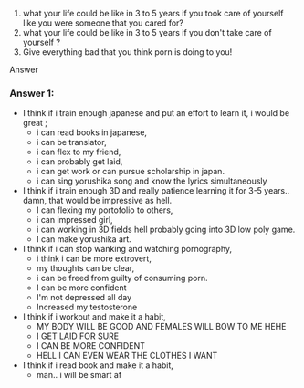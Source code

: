 1. what your life could be like in 3 to 5 years if you took care of yourself like you were someone that you cared for?
2.  what your life could be like in 3 to 5 years if you don't take care of yourself ?
3. Give everything bad that you think porn is doing to you!

Answer

### Answer 1:
- I think if i train enough japanese and put an effort to learn it, i would be great ;
	- i can read books in japanese, 
	- i can be translator, 
	- i can flex to my friend,
	- i can probably get laid, 
	- i can get work or can pursue scholarship in japan.
	- i can sing yorushika song and know the lyrics simultaneously
- I think if i train enough 3D and really patience learning it for 3-5 years..  damn, that would be impressive as hell. 
	- I can flexing my portofolio to others,
	- i can impressed girl,
	- i can working in 3D fields hell probably going into 3D low poly game.
	- I can make yorushika art.
- I think if i can stop wanking and watching pornography, 
	- i think i can be more extrovert, 
	- my thoughts can be clear, 
	- i can be freed from guilty of consuming porn.
	- I can be more confident 
	- I'm not depressed all day
	- Increased my testosterone
- I think if i workout and make it a habit,
	- MY BODY WILL BE GOOD AND FEMALES WILL BOW TO ME HEHE
	- I GET LAID FOR SURE
	- I CAN BE MORE CONFIDENT
	- HELL I CAN EVEN WEAR THE CLOTHES I WANT
- I think if i read book and make it a habit,
	- man.. i will be smart af 
